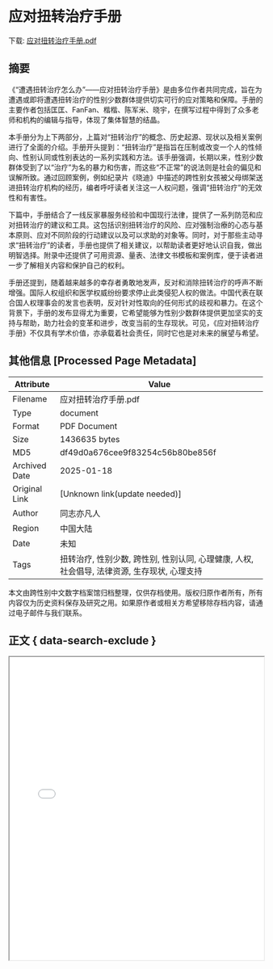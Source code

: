 # 应对扭转治疗手册

<!-- tcd_download_link -->
下载: <a href="../应对扭转治疗手册.pdf" download>应对扭转治疗手册.pdf</a>
<!-- tcd_download_link_end -->

## 摘要

<!-- tcd_abstract -->
《“遭遇扭转治疗怎么办”——应对扭转治疗手册》是由多位作者共同完成，旨在为遭遇或即将遭遇扭转治疗的性别少数群体提供切实可行的应对策略和保障。手册的主要作者包括匡匡、FanFan、楷楷、陈军米、晓宇，在撰写过程中得到了众多老师和机构的编辑与指导，体现了集体智慧的结晶。

本手册分为上下两部分，上篇对“扭转治疗”的概念、历史起源、现状以及相关案例进行了全面的介绍。手册开头提到：“扭转治疗”是指旨在压制或改变一个人的性倾向、性别认同或性别表达的一系列实践和方法。该手册强调，长期以来，性别少数群体受到了以“治疗”为名的暴力和伤害，而这些“不正常”的说法则是社会的偏见和误解所致。通过回顾案例，例如纪录片《晓迪》中描述的跨性别女孩被父母绑架送进扭转治疗机构的经历，编者呼吁读者关注这一人权问题，强调“扭转治疗”的无效性和有害性。

下篇中，手册结合了一线反家暴服务经验和中国现行法律，提供了一系列防范和应对扭转治疗的建议和工具。这包括识别扭转治疗的风险、应对强制治療的心态与基本原则、应对不同阶段的行动建议以及可以求助的对象等。同时，对于那些主动寻求“扭转治疗”的读者，手册也提供了相关建议，以帮助读者更好地认识自我，做出明智选择。附录中还提供了可用资源、量表、法律文书模板和案例库，便于读者进一步了解相关内容和保护自己的权利。

手册还提到，随着越来越多的幸存者勇敢地发声，反对和消除扭转治疗的呼声不断增强。国际人权组织和医学权威纷纷要求停止此类侵犯人权的做法。中国代表在联合国人权理事会的发言也表明，反对针对性取向的任何形式的歧视和暴力。在这个背景下，手册的发布显得尤为重要，它希望能够为性别少数群体提供更加坚实的支持与帮助，助力社会的变革和进步，改变当前的生存现状。可见，《应对扭转治疗手册》不仅具有学术价值，亦承载着社会责任，同时它也是对未来的展望与希望。

<!-- tcd_abstract_end -->

## 其他信息 [Processed Page Metadata]

| Attribute       | Value                                  |
|-----------------|----------------------------------------|
| Filename        | 应对扭转治疗手册.pdf                             |
| Type            | document                                 |
| Format          | PDF Document                               |
| Size            | 1436635 bytes                           |
| MD5             | df49d0a676cee9f83254c56b80be856f                                  |
| Archived Date   | 2025-01-18                             |
| Original Link   | [Unknown link(update needed)]                         |
| Author          | 同志亦凡人                               |
| Region          | 中国大陆                               |
| Date            | 未知                                 |
| Tags            | 扭转治疗, 性别少数, 跨性别, 性别认同, 心理健康, 人权, 社会倡导, 法律资源, 生存现状, 心理支持                                 |

本文由跨性别中文数字档案馆归档整理，仅供存档使用。版权归原作者所有，所有内容仅为历史资料保存及研究之用。如果原作者或相关方希望移除存档内容，请通过电子邮件与我们联系。

## 正文 { data-search-exclude }

<!-- tcd_main_text -->
<iframe src="../应对扭转治疗手册.pdf" width="100%" height="600px">
    <p>无法显示PDF，请下载查看。</p>
</iframe>
<!-- tcd_main_text_end -->


